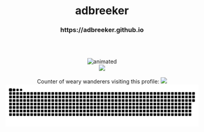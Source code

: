<h1 align = "center"> adbreeker </h1>
<h3 align = "center"> https://adbreeker.github.io </h3>

<br>
<br>

<p align="center">
  <img src="https://media.giphy.com/media/lIzAEoZEn571u/giphy.gif" alt="animated" />
  <br>
  <img src="https://github-readme-stats.vercel.app/api/top-langs/?username=adbreeker&show_icons=true&theme=dark&hide=tcl,html,css,powershell,scss"(https://github.com/anuraghazra/github-readme-stats)/>
</p>

<p align="center">
  Counter of weary wanderers visiting this profile:
  <img src="https://profile-counter.glitch.me/adbreeker/count.svg" />
  <br>
  <img src="snake.svg">
</p>
